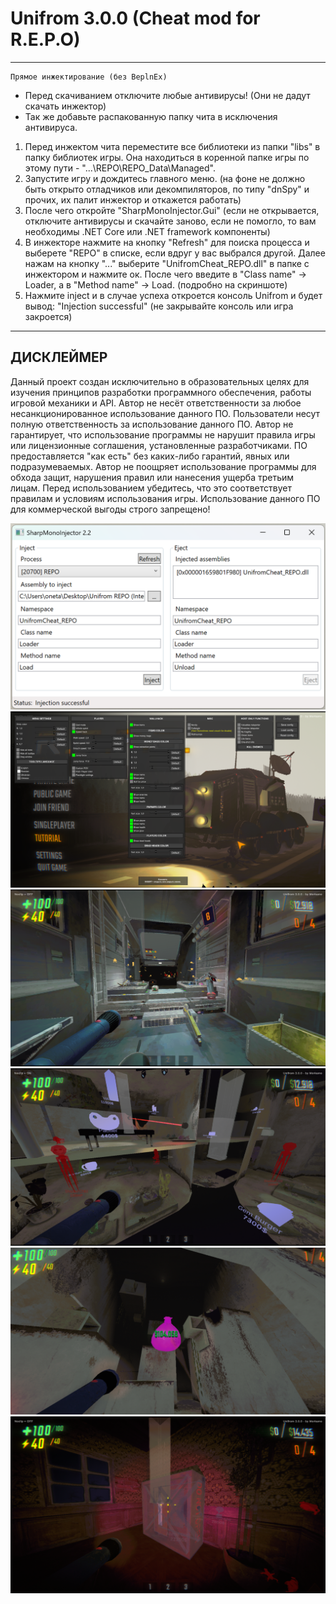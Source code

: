 # Unifrom 3.0.0 (Cheat mod for R.E.P.O)
------------------------------------------
```
Прямое инжектирование (без BeplnEx)
```
- Перед скачиванием отключите любые антивирусы! (Они не дадут скачать инжектор)
- Так же добавьте распакованную папку чита в исключения антивируса.
1) Перед инжектом чита переместите все библиотеки из папки "libs" в папку библиотек игры. Она находиться в коренной папке игры по этому пути - "...\REPO\REPO_Data\Managed".
2) Запустите игру и дождитесь главного меню. (на фоне не должно быть открыто отладчиков или декомпиляторов, по типу "dnSpy" и прочих, их палит инжектор и откажется работать)
3) После чего откройте "SharpMonoInjector.Gui" (если не открывается, отключите антивирусы и скачайте заново, если не помогло, то вам необходимы .NET Core или .NET framework компоненты)
4) В инжекторе нажмите на кнопку "Refresh" для поиска процесса и выберете "REPO" в списке, если вдруг у вас выбрался другой. Далее нажам на кнопку "..." выберите "UnifromCheat_REPO.dll" в папке с инжектором и нажмите ок. После чего введите в "Class name" -> Loader, а в "Method name" -> Load. (подробно на скриншоте)
5) Нажмите inject и в случае успеха откроется консоль Unifrom и будет вывод: "Injection successful" (не закрывайте консоль или игра закроется)
------------------------------------------

<b>ДИСКЛЕЙМЕР</b>
------------------------------------------
Данный проект создан исключительно в образовательных целях для изучения принципов разработки программного обеспечения, работы игровой механики и API. Автор не несёт ответственности за любое несанкционированное использование данного ПО. Пользователи несут полную ответственность за использование данного ПО. Автор не гарантирует, что использование программы не нарушит правила игры или лицензионные соглашения, установленные разработчиками. ПО предоставляется "как есть" без каких-либо гарантий, явных или подразумеваемых. Автор не поощряет использование программы для обхода защит, нарушения правил или нанесения ущерба третьим лицам. Перед использованием убедитесь, что это соответствует правилам и условиям использования игры. Использование данного ПО для коммерческой выгоды строго запрещено!

![Описание картинки](images/loader_screen.png)
![Описание картинки](images/main_menu.png)
![Описание картинки](images/screen1.png)
![Описание картинки](images/screen2.png)
![Описание картинки](images/screen3.png)
![Описание картинки](images/screen4.png) 
